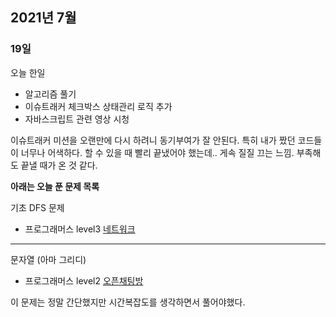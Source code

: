 ## 2021년 7월

### 19일

오늘 한일

- 알고리즘 풀기
- 이슈트래커 체크박스 상태관리 로직 추가
- 자바스크립트 관련 영상 시청

이슈트래커 미션을 오랜만에 다시 하려니 동기부여가 잘 안된다. 특히 내가 짰던 코드들이 너무나 어색하다. 할 수 있을 때 빨리 끝냈어야 했는데.. 게속 질질 끄는 느낌. 부족해도 끝낼 때가 온 것 같다.

**아래는 오늘 푼 문제 목록**

기초 DFS 문제

- 프로그래머스 level3 [네트워크](https://programmers.co.kr/learn/courses/30/lessons/43162)

---

문자열 (아마 그리디)

- 프로그래머스 level2 [오픈채팅방](https://programmers.co.kr/learn/courses/30/lessons/42888)

이 문제는 정말 간단했지만 시간복잡도를 생각하면서 풀어야했다.
